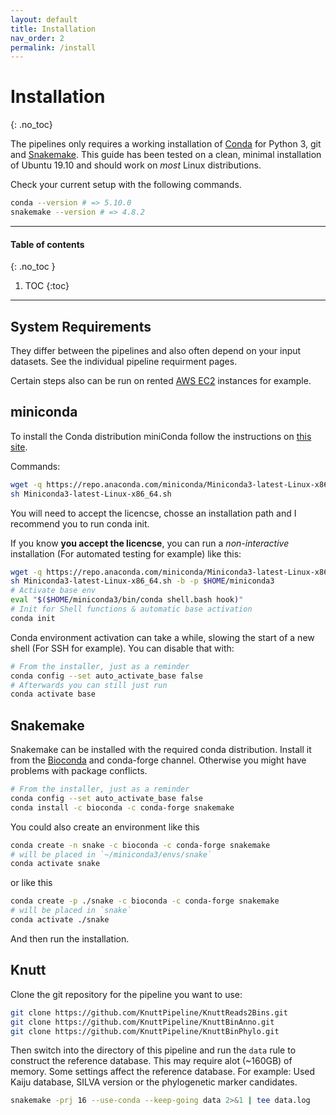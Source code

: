 ```yaml
---
layout: default
title: Installation
nav_order: 2
permalink: /install
---
```

# Installation
{: .no_toc}

The pipelines only requires a working installation of [Conda](https://docs.conda.io/en/latest/) for Python 3, git  and [Snakemake](https://snakemake.readthedocs.io/en/stable/). This guide has been tested on a clean, minimal installation of Ubuntu 19.10 and should work on *most* Linux distributions.

Check your current setup with the following commands.

``` sh
conda --version # => 5.10.0
snakemake --version # => 4.8.2
```

---

#### Table of contents
{: .no_toc }

1. TOC
{:toc}

---

## System Requirements

They differ between the pipelines and also often depend on your input datasets. See the individual pipeline requirment pages.

Certain steps also can be run on rented [AWS EC2](https://www.ec2instances.info/) instances for example.

## miniconda

To install the Conda distribution miniConda follow the instructions on [this site](https://docs.conda.io/en/latest/miniconda.html).

Commands:

``` sh
wget -q https://repo.anaconda.com/miniconda/Miniconda3-latest-Linux-x86_64.sh
sh Miniconda3-latest-Linux-x86_64.sh
```

You will need to accept the licencse, chosse an installation path and I recommend you to run conda init.

If you know **you accept the licencse**, you can run a *non-interactive* installation (For automated testing for example) like this:

``` sh
wget -q https://repo.anaconda.com/miniconda/Miniconda3-latest-Linux-x86_64.sh
sh Miniconda3-latest-Linux-x86_64.sh -b -p $HOME/miniconda3
# Activate base env
eval "$($HOME/miniconda3/bin/conda shell.bash hook)"
# Init for Shell functions & automatic base activation
conda init
```

Conda environment activation can take a while, slowing the start of a new shell (For SSH for example). You can disable that with:

``` sh
# From the installer, just as a reminder
conda config --set auto_activate_base false
# Afterwards you can still just run
conda activate base
```

## Snakemake

Snakemake can be installed with the required conda distribution. Install it from the [Bioconda](https://bioconda.github.io/) and conda-forge channel. Otherwise you might have problems with package conflicts.

``` sh
# From the installer, just as a reminder
conda config --set auto_activate_base false
conda install -c bioconda -c conda-forge snakemake
```

You could also create an environment like this

``` sh
conda create -n snake -c bioconda -c conda-forge snakemake
# will be placed in `~/miniconda3/envs/snake`
conda activate snake
```

or like this

``` sh
conda create -p ./snake -c bioconda -c conda-forge snakemake
# will be placed in `snake`
conda activate ./snake
```

And then run the installation.

## Knutt

Clone the git repository for the pipeline you want to use:

``` sh
git clone https://github.com/KnuttPipeline/KnuttReads2Bins.git
git clone https://github.com/KnuttPipeline/KnuttBinAnno.git
git clone https://github.com/KnuttPipeline/KnuttBinPhylo.git
```

Then switch into the directory of this pipeline and run the `data` rule to construct the reference database. This may require alot (~160GB) of memory. Some settings affect the reference database. For example: Used Kaiju database, SILVA version or the phylogenetic marker candidates.

``` sh
snakemake -prj 16 --use-conda --keep-going data 2>&1 | tee data.log
```
